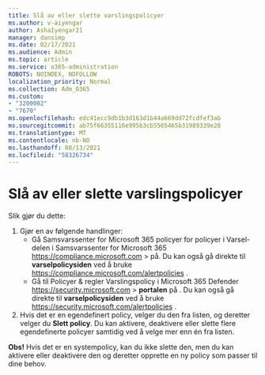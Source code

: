 ```yaml
---
title: Slå av eller slette varslingspolicyer
ms.author: v-aiyengar
author: AshaIyengar21
manager: dansimp
ms.date: 02/17/2021
ms.audience: Admin
ms.topic: article
ms.service: o365-administration
ROBOTS: NOINDEX, NOFOLLOW
localization_priority: Normal
ms.collection: Adm_O365
ms.custom:
- "3200002"
- "7670"
ms.openlocfilehash: edc41ecc9db1b3d163d1b44a669dd72fcdfef3ab
ms.sourcegitcommit: ab75f66355116e995b3cb5505465b31989339e28
ms.translationtype: MT
ms.contentlocale: nb-NO
ms.lasthandoff: 08/13/2021
ms.locfileid: "58326734"
---
```

# <a name="turn-off-or-delete-alert-policies"></a>Slå av eller slette varslingspolicyer

Slik gjør du dette:

1. Gjør en av følgende handlinger:
   - Gå Samsvarssenter for Microsoft 365 policyer for policyer i Varsel-delen i Samsvarssenter for Microsoft 365 <https://compliance.microsoft.com>  \>  på.  Du kan også gå direkte til **varselpolicysiden** ved å bruke <https://compliance.microsoft.com/alertpolicies> .
   - Gå til Policyer & regler Varslingspolicy i Microsoft 365 Defender <https://security.microsoft.com>  \> **portalen** på . Du kan også gå direkte til **varselpolicysiden** ved å bruke <https://security.microsoft.com/alertpolicies> .
2. Hvis det er en egendefinert policy, velger du den fra listen, og deretter velger du **Slett policy**. Du kan aktivere, deaktivere eller slette flere egendefinerte policyer samtidig ved å velge mer enn én fra listen.

**Obs!** Hvis det er en systempolicy, kan du ikke slette den, men du kan aktivere eller deaktivere den og deretter opprette en ny policy som passer til dine behov.
